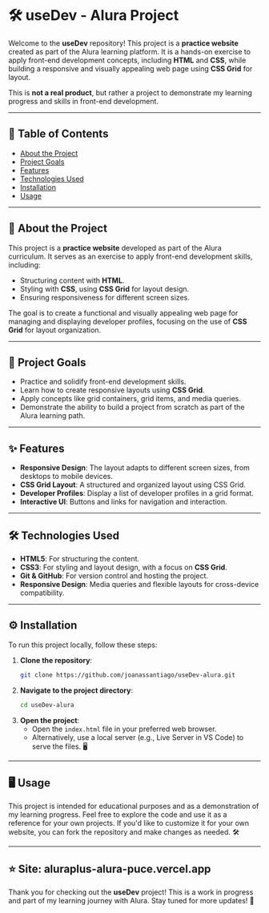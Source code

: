 # 🛠️ useDev - Alura Project  

Welcome to the **useDev** repository! This project is a **practice website** created as part of the Alura learning platform. It is a hands-on exercise to apply front-end development concepts, including **HTML** and **CSS**, while building a responsive and visually appealing web page using **CSS Grid** for layout.  

This is **not a real product**, but rather a project to demonstrate my learning progress and skills in front-end development. 

---  

## 📑 Table of Contents  

- [About the Project](#about-the-project)  
- [Project Goals](#project-goals)  
- [Features](#features)  
- [Technologies Used](#technologies-used)  
- [Installation](#installation)  
- [Usage](#usage)  

---  

## 🚀 About the Project  

This project is a **practice website** developed as part of the Alura curriculum. It serves as an exercise to apply front-end development skills, including:  

- Structuring content with **HTML**.   
- Styling with **CSS**, using **CSS Grid** for layout design.   
- Ensuring responsiveness for different screen sizes.   

The goal is to create a functional and visually appealing web page for managing and displaying developer profiles, focusing on the use of **CSS Grid** for layout organization.   

---  

## 🎯 Project Goals  

- Practice and solidify front-end development skills.   
- Learn how to create responsive layouts using **CSS Grid**.   
- Apply concepts like grid containers, grid items, and media queries.   
- Demonstrate the ability to build a project from scratch as part of the Alura learning path.   

---  

## ✨ Features  

- **Responsive Design**: The layout adapts to different screen sizes, from desktops to mobile devices.   
- **CSS Grid Layout**: A structured and organized layout using CSS Grid.   
- **Developer Profiles**: Display a list of developer profiles in a grid format.   
- **Interactive UI**: Buttons and links for navigation and interaction.   

---  

## 🛠️ Technologies Used  

- **HTML5**: For structuring the content.   
- **CSS3**: For styling and layout design, with a focus on **CSS Grid**.   
- **Git & GitHub**: For version control and hosting the project.   
- **Responsive Design**: Media queries and flexible layouts for cross-device compatibility.   

---  

## ⚙️ Installation  

To run this project locally, follow these steps:  

1. **Clone the repository**:  
   ```bash  
   git clone https://github.com/joanassantiago/useDev-alura.git  
   ```  
2. **Navigate to the project directory**:  
   ```bash  
   cd useDev-alura  
   ```  
3. **Open the project**:  
   - Open the `index.html` file in your preferred web browser.   
   - Alternatively, use a local server (e.g., Live Server in VS Code) to serve the files. 🖥  

---  

## 🖥️ Usage  

This project is intended for educational purposes and as a demonstration of my learning progress. Feel free to explore the code and use it as a reference for your own projects. If you'd like to customize it for your own website, you can fork the repository and make changes as needed. 🛠️  

---  
## ⭐ Site: aluraplus-alura-puce.vercel.app

Thank you for checking out the **useDev** project!  This is a work in progress and part of my learning journey with Alura. Stay tuned for more updates! 🚀 
